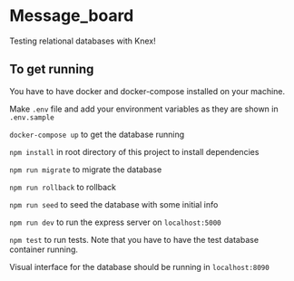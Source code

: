 # Message_board

Testing relational databases with Knex!

 ## To get running

You have to have docker and docker-compose installed on your machine.

Make `.env` file and add your environment variables as they are shown in `.env.sample`

`docker-compose up` to get the database running

`npm install` in root directory of this project to install dependencies

`npm run migrate` to migrate the database

`npm run rollback` to rollback 

`npm run seed` to seed the database with some initial info

`npm run dev` to run the express server on `localhost:5000`

`npm test` to run tests. Note that you have to have the test database container running.

Visual interface for the database should be running in `localhost:8090`
 
